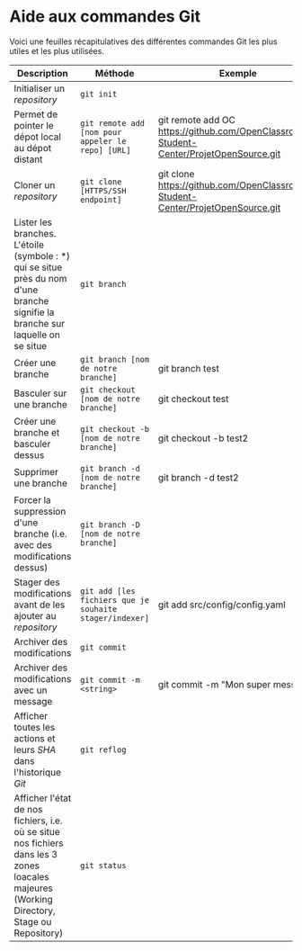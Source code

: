 # Aide aux commandes Git

Voici une feuilles récapitulatives des différentes commandes Git les plus utiles et les plus utilisées.

|Description|Méthode|Exemple|
|-|-|-|
|Initialiser un *repository*|`git init`|
|Permet de pointer le dépot local au dépot distant|`git remote add [nom pour appeler le repo] [URL]`|git remote add OC https://github.com/OpenClassrooms-Student-Center/ProjetOpenSource.git|
|Cloner un *repository*|`git clone [HTTPS/SSH endpoint]`|git clone https://github.com/OpenClassrooms-Student-Center/ProjetOpenSource.git|
|Lister les branches. L'étoile (symbole : *) qui se situe près du nom d'une branche signifie la branche sur laquelle on se situe|`git branch`||
|Créer une branche|`git branch [nom de notre branche]`|git branch test|
|Basculer sur une branche|`git checkout [nom de notre branche]`|git checkout test|
|Créer une branche et basculer dessus|`git checkout -b [nom de notre branche]`|git checkout -b test2|
|Supprimer une branche|`git branch -d [nom de notre branche]`|git branch -d test2|
|Forcer la suppression d'une branche (i.e. avec des modifications dessus)|`git branch -D [nom de notre branche]`||
|Stager des modifications avant de les ajouter au *repository*|`git add [les fichiers que je souhaite stager/indexer]`|git add src/config/config.yaml|
|Archiver des modifications|`git commit`||
|Archiver des modifications avec un message|`git commit -m <string>`|git commit -m "Mon super message"|
|Afficher toutes les actions et leurs *SHA* dans l'historique *Git*| `git reflog`||
|Afficher l'état de nos fichiers, i.e. où se situe nos fichiers dans les 3 zones loacales majeures (Working Directory, Stage ou Repository)|`git status`||
